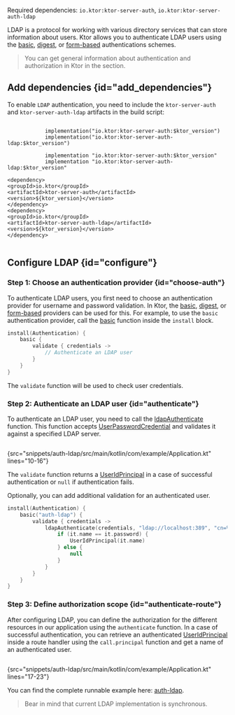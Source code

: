 [//]: # (title: LDAP)

<microformat>
<p>
Required dependencies: <code>io.ktor:ktor-server-auth</code>, <code>io.ktor:ktor-server-auth-ldap</code>
</p>
<var name="example_name" value="auth-ldap"/>
<include src="lib.xml" include-id="download_example"/>
</microformat>

LDAP is a protocol for working with various directory services that can store information about users. Ktor allows you to authenticate LDAP users using the [basic](basic.md), [digest](digest.md), or [form-based](form.md) authentications schemes.

> You can get general information about authentication and authorization in Ktor in the [](authentication.md) section.

## Add dependencies {id="add_dependencies"}
To enable `LDAP` authentication, you need to include the `ktor-server-auth` and `ktor-server-auth-ldap` artifacts in the build script:

<tabs group="languages">
    <tab title="Gradle (Kotlin)" group-key="kotlin">
        <code style="block" lang="Kotlin" title="Sample">
            implementation("io.ktor:ktor-server-auth:$ktor_version")
            implementation("io.ktor:ktor-server-auth-ldap:$ktor_version")
        </code>
    </tab>
    <tab title="Gradle (Groovy)" group-key="groovy">
        <code style="block" lang="Groovy" title="Sample">
            implementation "io.ktor:ktor-server-auth:$ktor_version"
            implementation "io.ktor:ktor-server-auth-ldap:$ktor_version"
        </code>
    </tab>
    <tab title="Maven" group-key="maven">
        <code style="block" lang="XML" title="Sample">
&lt;dependency&gt;
&lt;groupId&gt;io.ktor&lt;/groupId&gt;
&lt;artifactId&gt;ktor-server-auth&lt;/artifactId&gt;
&lt;version&gt;${ktor_version}&lt;/version&gt;
&lt;/dependency&gt;
&lt;dependency&gt;
&lt;groupId&gt;io.ktor&lt;/groupId&gt;
&lt;artifactId&gt;ktor-server-auth-ldap&lt;/artifactId&gt;
&lt;version&gt;${ktor_version}&lt;/version&gt;
&lt;/dependency&gt;
        </code>
   </tab>
</tabs>


## Configure LDAP {id="configure"}

### Step 1: Choose an authentication provider {id="choose-auth"}

To authenticate LDAP users, you first need to choose an authentication provider for username and password validation. In Ktor, the [basic](basic.md), [digest](digest.md), or [form-based](form.md) providers can be used for this. For example, to use the `basic` authentication provider, call the [basic](https://api.ktor.io/ktor-server/ktor-server-plugins/ktor-server-auth/io.ktor.server.auth/basic.html) function inside the `install` block.

```kotlin
install(Authentication) {
    basic {
        validate { credentials ->
            // Authenticate an LDAP user
        }
    }
}
```

The `validate` function will be used to check user credentials.
 

### Step 2: Authenticate an LDAP user {id="authenticate"}

To authenticate an LDAP user, you need to call the [ldapAuthenticate](https://api.ktor.io/ktor-server/ktor-server-plugins/ktor-server-auth-ldap/io.ktor.server.auth.ldap/ldap-authenticate.html) function. This function accepts [UserPasswordCredential](https://api.ktor.io/ktor-server/ktor-server-plugins/ktor-server-auth/io.ktor.server.auth/-user-password-credential/index.html) and validates it against a specified LDAP server.

```kotlin
```
{src="snippets/auth-ldap/src/main/kotlin/com/example/Application.kt" lines="10-16"}

The `validate` function returns a [UserIdPrincipal](https://api.ktor.io/ktor-server/ktor-server-plugins/ktor-server-auth/io.ktor.server.auth/-user-id-principal/index.html) in a case of successful authentication or `null` if authentication fails.

Optionally, you can add additional validation for an authenticated user.

```kotlin
install(Authentication) {
    basic("auth-ldap") {
        validate { credentials ->
            ldapAuthenticate(credentials, "ldap://localhost:389", "cn=%s,dc=ktor,dc=io") {
                if (it.name == it.password) {
                    UserIdPrincipal(it.name)
                } else {
                    null
                }
            }
        }
    }
}
```


### Step 3: Define authorization scope {id="authenticate-route"}

After configuring LDAP, you can define the authorization for the different resources in our application using the `authenticate` function. In a case of successful authentication, you can retrieve an authenticated [UserIdPrincipal](https://api.ktor.io/ktor-server/ktor-server-plugins/ktor-server-auth/io.ktor.server.auth/-user-id-principal/index.html) inside a route handler using the `call.principal` function and get a name of an authenticated user.

```kotlin
```
{src="snippets/auth-ldap/src/main/kotlin/com/example/Application.kt" lines="17-23"}

You can find the complete runnable example here: [auth-ldap](https://github.com/ktorio/ktor-documentation/tree/main/codeSnippets/snippets/auth-ldap).

> Bear in mind that current LDAP implementation is synchronous.
